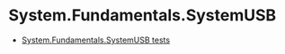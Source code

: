 # System.Fundamentals.SystemUSB
- [System.Fundamentals.SystemUSB tests](system-fundamentals-systemusb-tests.md)
